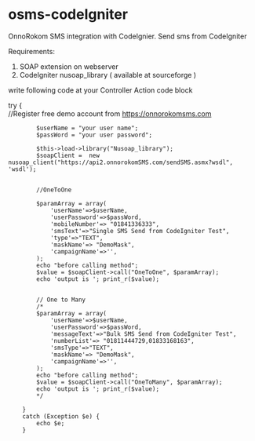 # osms-codeIgniter
OnnoRokom SMS integration with CodeIgnier. Send sms from CodeIgniter

Requirements:
1. SOAP extension on webserver
2. CodeIgniter nusoap_library ( available at sourceforge )

write following code at your Controller Action code block

try
		{ 	
			//Register free demo account from https://onnorokomsms.com
			
			$userName = "your user name";
			$passWord = "your user password";
			
			$this->load->library("Nusoap_library");
			$soapClient =  new nusoap_client("https://api2.onnorokomSMS.com/sendSMS.asmx?wsdl", 'wsdl');
			
			
			//OneToOne
			
			$paramArray = array(
				'userName'=>$userName,
				'userPassword'=>$passWord, 
				'mobileNumber'=> "01841336333", 
				'smsText'=>"Single SMS Send from CodeIgniter Test", 
				'type'=>"TEXT",
				'maskName'=> "DemoMask", 
				'campaignName'=>'',
			);
			echo "before calling method";
			$value = $soapClient->call("OneToOne", $paramArray);			
			echo 'output is '; print_r($value);
			
			
			// One to Many 
			/*
			$paramArray = array(
				'userName'=>$userName,
				'userPassword'=>$passWord, 
				'messageText'=>"Bulk SMS Send from CodeIgniter Test", 
				'numberList'=> "01811444729,01833168163", 				
				'smsType'=>"TEXT",
				'maskName'=> "DemoMask", 
				'campaignName'=>'',
			);
			echo "before calling method";
			$value = $soapClient->call("OneToMany", $paramArray);			
			echo 'output is '; print_r($value);
			*/
		
		}
		catch (Exception $e) {
			echo $e;
		}
